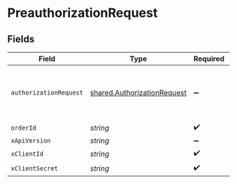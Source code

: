 # PreauthorizationRequest


## Fields

| Field                                                                             | Type                                                                              | Required                                                                          | Description                                                                       | Example                                                                           |
| --------------------------------------------------------------------------------- | --------------------------------------------------------------------------------- | --------------------------------------------------------------------------------- | --------------------------------------------------------------------------------- | --------------------------------------------------------------------------------- |
| `authorizationRequest`                                                            | [shared.AuthorizationRequest](../../../sdk/models/shared/authorizationrequest.md) | :heavy_minus_sign:                                                                | N/A                                                                               | {<br/>"action": "CAPTURE",<br/>"amount": 100<br/>}                                |
| `orderId`                                                                         | *string*                                                                          | :heavy_check_mark:                                                                | N/A                                                                               |                                                                                   |
| `xApiVersion`                                                                     | *string*                                                                          | :heavy_minus_sign:                                                                | N/A                                                                               |                                                                                   |
| `xClientId`                                                                       | *string*                                                                          | :heavy_check_mark:                                                                | N/A                                                                               |                                                                                   |
| `xClientSecret`                                                                   | *string*                                                                          | :heavy_check_mark:                                                                | N/A                                                                               |                                                                                   |